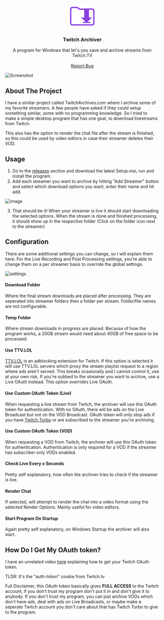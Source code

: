 <p align="center">
  <a href="https://github.com/github_username/repo_name">
    <img src="TwitchArchiverWPF/Images/logo.png" alt="Logo" width="80" height="80">
    
  </a>

  <h3 align="center">Twitch Archiver</h3>

  <p align="center">
    A program for Windows that let's you save and archive streams from Twitch.TV
    <br />
    <br />
    <a href="https://github.com/lay295/TwitchArchiverWPF/issues">Report Bug</a>
  </p>
</p>

![Screenshot](https://user-images.githubusercontent.com/1060681/131883633-4f9cb815-8398-4788-b3c7-afc528a12d15.png)

## About The Project
I have a similar project called TwitchArchives.com where I archive some of my favorite streamers. A few people have asked if they could setup something similar, some with no programming knowledge. So I tried to make a simple desktop program that has one goal, to download livestreams from Twitch.

This also has the option to render the chat file after the stream is finished, so this could be used by video editors in case their streamer deletes their VOD.

## Usage
1. Go to the [releases](https://github.com/lay295/TwitchArchiverWPF/releases) section and download the latest Setup.msi, run and install the program.
2. Add each streamer you want to archive by hitting "Add Streamer" button and select which download options you want, enter their name and hit add.

![image](https://user-images.githubusercontent.com/1060681/131884968-6c198db7-849e-4773-b374-da0678a58121.png)

3. That should be it! When your streamer is live it should start downloading the selected options. When the stream is done and finished processing, it should show up in the respective folder (Click on the folder icon next to the streamer)

## Configuration
There are some additional settings you can change, so I will explain them here. For the Live Recording and Post Processing settings, you're able to change them on a per streamer basis to override the global settings.

<img src="https://user-images.githubusercontent.com/1060681/131885761-43d91c59-f495-4e15-adaf-2171ceca4135.png" alt="settings" height="500">

#### Download Folder
Where the final stream downloads are placed after processing. They are seperated into streamer folders then a folder per stream. Folder/file names are not configurable.
#### Temp Folder
Where stream downloads in progress are placed. Because of how the program works, a 20GB stream would need about 40GB of free space to be processed.
#### Use TTV.LOL
[TTV.LOL](https://ttv.lol/) is an adblocking extension for Twitch. If this option is selected it will use TTV.LOL servers which proxy the stream playlist request to a region where ads aren't served. This breaks ocasionally and I cannot control it, use at your own risk. If you're subbed to the streamer you want to archive, use a Live OAuth instead. This option overrides Live OAuth.
#### Use Custom OAuth Token (Live)
When requesting a live stream from Twitch, the archiver will use this OAuth token for authentication. With no OAuth, there will be ads on the Live Broadcast but not on the VOD Broadcast. OAuth token will only stop ads if you have [Twitch Turbo](https://www.twitch.tv/turbo) or are subscribed to the streamer you're archiving.
#### Use Custom OAuth Token (VOD)
When requesting a VOD from Twitch, the archvier will use this OAuth token for authentication. Authentication is only required for a VOD if the streamer has subscriber only VODs enabled.
#### Check Live Every x Seconds
Pretty self explanatory, how often the archiver tries to check if the streamer is live.
#### Render Chat
If selected, will attempt to render the chat into a video format using the selected Render Options. Mainly useful for video editors.
#### Start Program On Startup
Again pretty self explanatory, on Windows Startup the archiver will also start.

## How Do I Get My OAuth token?
I have an unrelated video [here](https://www.youtube.com/watch?v=1MBsUoFGuls) explaining how to get your Twitch OAuth token.

TLDR: It's the "auth-token" cookie from Twitch.tv

Full Disclaimer, this OAuth token basically gives **FULL ACCESS** to the Twitch account, if you don't trust my program don't put it in and don't give it to anybody. If you don't trust my program, you can just archive VODs which don't have ads, deal with ads on Live Broadcasts, or maybe make a seperate Twitch account you don't care about that has Twitch Turbo to give to the program.
